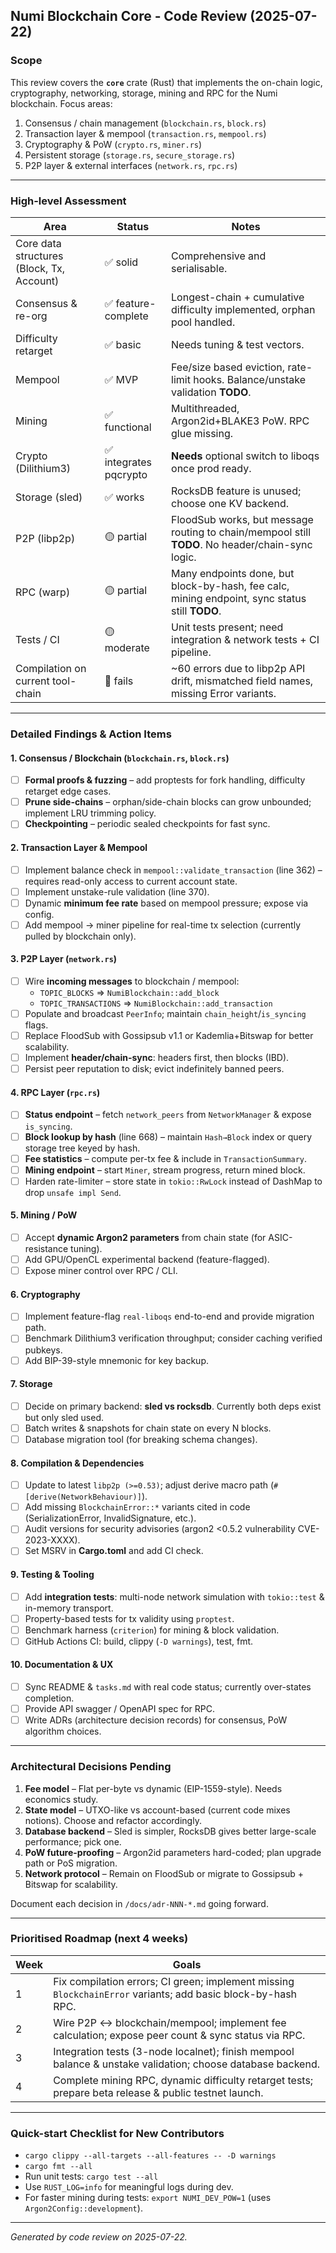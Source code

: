 ## Numi Blockchain Core ‑ Code Review (2025-07-22)

### Scope
This review covers the **`core`** crate (Rust) that implements the on-chain logic, cryptography, networking, storage, mining and RPC for the Numi blockchain.  Focus areas:
1. Consensus / chain management (`blockchain.rs`, `block.rs`)
2. Transaction layer & mempool (`transaction.rs`, `mempool.rs`)
3. Cryptography & PoW (`crypto.rs`, `miner.rs`)
4. Persistent storage (`storage.rs`, `secure_storage.rs`)
5. P2P layer & external interfaces (`network.rs`, `rpc.rs`)

---

### High-level Assessment
| Area | Status | Notes |
|------|--------|-------|
| Core data structures (Block, Tx, Account) | ✅ solid | Comprehensive and serialisable. |
| Consensus & re-org | ✅ feature-complete | Longest-chain + cumulative difficulty implemented, orphan pool handled. |
| Difficulty retarget | ✅ basic | Needs tuning & test vectors. |
| Mempool | ✅ MVP | Fee/size based eviction, rate-limit hooks. Balance/unstake validation **TODO**. |
| Mining | ✅ functional | Multithreaded, Argon2id+BLAKE3 PoW. RPC glue missing. |
| Crypto (Dilithium3) | ✅ integrates pqcrypto | **Needs** optional switch to liboqs once prod ready. |
| Storage (sled) | ✅ works | RocksDB feature is unused; choose one KV backend. |
| P2P (libp2p) | 🟡 partial | FloodSub works, but message routing to chain/mempool still **TODO**. No header/chain-sync logic. |
| RPC (warp) | 🟡 partial | Many endpoints done, but block-by-hash, fee calc, mining endpoint, sync status still **TODO**. |
| Tests / CI | 🟡 moderate | Unit tests present; need integration & network tests + CI pipeline. |
| Compilation on current tool-chain | 🔴 fails | ~60 errors due to libp2p API drift, mismatched field names, missing Error variants. |

---

### Detailed Findings & Action Items

#### 1. Consensus / Blockchain (`blockchain.rs`, `block.rs`)
- [ ] **Formal proofs & fuzzing** – add proptests for fork handling, difficulty retarget edge cases.
- [ ] **Prune side-chains** – orphan/side-chain blocks can grow unbounded; implement LRU trimming policy.
- [ ] **Checkpointing** – periodic sealed checkpoints for fast sync.

#### 2. Transaction Layer & Mempool
- [ ] Implement balance check in `mempool::validate_transaction` (line 362) – requires read-only access to current account state.
- [ ] Implement unstake-rule validation (line 370).
- [ ] Dynamic **minimum fee rate** based on mempool pressure; expose via config.
- [ ] Add mempool → miner pipeline for real-time tx selection (currently pulled by blockchain only).

#### 3. P2P Layer (`network.rs`)
- [ ] Wire **incoming messages** to blockchain / mempool:
  * `TOPIC_BLOCKS` ⇒ `NumiBlockchain::add_block`
  * `TOPIC_TRANSACTIONS` ⇒ `NumiBlockchain::add_transaction`
- [ ] Populate and broadcast `PeerInfo`; maintain `chain_height`/`is_syncing` flags.
- [ ] Replace FloodSub with Gossipsub v1.1 or Kademlia+Bitswap for better scalability.
- [ ] Implement **header/chain-sync**: headers first, then blocks (IBD).
- [ ] Persist peer reputation to disk; evict indefinitely banned peers.

#### 4. RPC Layer (`rpc.rs`)
- [ ] **Status endpoint** – fetch `network_peers` from `NetworkManager` & expose `is_syncing`.
- [ ] **Block lookup by hash** (line 668) – maintain `Hash→Block` index or query storage tree keyed by hash.
- [ ] **Fee statistics** – compute per-tx fee & include in `TransactionSummary`.
- [ ] **Mining endpoint** – start `Miner`, stream progress, return mined block.
- [ ] Harden rate-limiter – store state in `tokio::RwLock` instead of DashMap to drop `unsafe impl Send`.

#### 5. Mining / PoW
- [ ] Accept **dynamic Argon2 parameters** from chain state (for ASIC-resistance tuning).
- [ ] Add GPU/OpenCL experimental backend (feature-flagged).
- [ ] Expose miner control over RPC / CLI.

#### 6. Cryptography
- [ ] Implement feature-flag `real-liboqs` end-to-end and provide migration path.
- [ ] Benchmark Dilithium3 verification throughput; consider caching verified pubkeys.
- [ ] Add BIP-39-style mnemonic for key backup.

#### 7. Storage
- [ ] Decide on primary backend: **sled vs rocksdb**.  Currently both deps exist but only sled used.
- [ ] Batch writes & snapshots for chain state on every N blocks.
- [ ] Database migration tool (for breaking schema changes).

#### 8. Compilation & Dependencies
- [ ] Update to latest `libp2p (>=0.53)`; adjust derive macro path (`#[derive(NetworkBehaviour)]`).
- [ ] Add missing `BlockchainError::*` variants cited in code (SerializationError, InvalidSignature, etc.).
- [ ] Audit versions for security advisories (argon2 <0.5.2 vulnerability CVE-2023-XXXX).
- [ ] Set MSRV in **Cargo.toml** and add CI check.

#### 9. Testing & Tooling
- [ ] Add **integration tests**: multi-node network simulation with `tokio::test` & in-memory transport.
- [ ] Property-based tests for tx validity using `proptest`.
- [ ] Benchmark harness (`criterion`) for mining & block validation.
- [ ] GitHub Actions CI: build, clippy (`-D warnings`), test, fmt.

#### 10. Documentation & UX
- [ ] Sync README & `tasks.md` with real code status; currently over-states completion.
- [ ] Provide API swagger / OpenAPI spec for RPC.
- [ ] Write ADRs (architecture decision records) for consensus, PoW algorithm choices.

---

### Architectural Decisions Pending
1. **Fee model** – Flat per-byte vs dynamic (EIP-1559-style). Needs economics study.
2. **State model** – UTXO-like vs account-based (current code mixes notions). Choose and refactor accordingly.
3. **Database backend** – Sled is simpler, RocksDB gives better large-scale performance; pick one.
4. **PoW future-proofing** – Argon2id parameters hard-coded; plan upgrade path or PoS migration.
5. **Network protocol** – Remain on FloodSub or migrate to Gossipsub + Bitswap for scalability.

Document each decision in `/docs/adr-NNN-*.md` going forward.

---

### Prioritised Roadmap (next 4 weeks)
| Week | Goals |
|------|-------|
| 1 | Fix compilation errors; CI green; implement missing `BlockchainError` variants; add basic block-by-hash RPC. |
| 2 | Wire P2P ↔ blockchain/mempool; implement fee calculation; expose peer count & sync status via RPC. |
| 3 | Integration tests (3-node localnet); finish mempool balance & unstake validation; choose database backend. |
| 4 | Complete mining RPC, dynamic difficulty retarget tests; prepare beta release & public testnet launch. |

---

### Quick-start Checklist for New Contributors
- `cargo clippy --all-targets --all-features -- -D warnings`
- `cargo fmt --all`
- Run unit tests: `cargo test --all`
- Use `RUST_LOG=info` for meaningful logs during dev.
- For faster mining during tests: `export NUMI_DEV_POW=1` (uses `Argon2Config::development`).

---

*Generated by code review on 2025-07-22.*